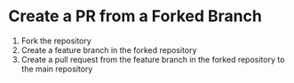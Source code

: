 # Create a PR from a Forked Branch

1. Fork the repository
2. Create a feature branch in the forked repository
3. Create a pull request from the feature branch in the forked repository to the main repository
